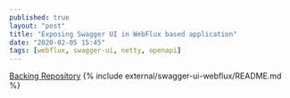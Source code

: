 ```yaml
---
published: true
layout: "post"
title: "Exposing Swagger UI in WebFlux based application"
date: "2020-02-05 15:45"
tags: [webflux, swagger-ui, netty, openapi]
---
```

[Backing Repository](https://github.com/venth/swagger-ui-webflux)
{% include external/swagger-ui-webflux/README.md %}
